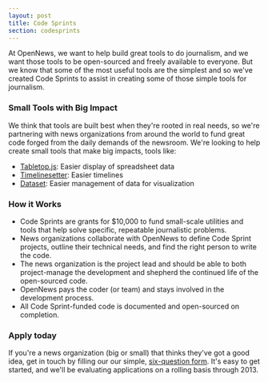 ```yaml
---
layout: post
title: Code Sprints
section: codesprints
---
```

<p class="bodybig">
At OpenNews, we want to help build great tools to do journalism, and we want those tools to be open-sourced and freely available to everyone. But we know  that some of the most useful tools are the simplest and so we've created Code Sprints to assist in creating some of those simple tools for journalism.
</p>
<h3>Small Tools with Big Impact</h3>
<p>We think that tools are built best when they're rooted in real needs, so we're partnering with news organizations from around the world to fund great code forged from the daily demands of the newsroom. We're looking to help create small tools that make big impacts, tools like:
<ul>
<li><a href="https://github.com/jsoma/tabletop">Tabletop.js</a>: Easier display of spreadsheet data
<li><a href="http://propublica.github.com/timeline-setter/">Timelinesetter</a>: Easier timelines
<li><a href="http://misoproject.com/dataset/">Dataset</a>: Easier management of data for visualization
</ul>

<h3>How it Works</h3>
<ul>
<li>Code Sprints are grants for $10,000 to fund small-scale utilities and tools that help solve specific, repeatable journalistic problems.
<li>News organizations collaborate with OpenNews to define Code Sprint projects, outline their technical needs, and find the right person to write the code.
<li>The news organization is the project lead and should be able to both project-manage the development and shepherd the continued  life of the open-sourced code.
<li>OpenNews pays the coder (or team) and stays involved in the development process.
<li>All Code Sprint-funded code is documented and open-sourced on completion.
</ul>
<h3>Apply today</h3>
<p>If you're a news organization (big or small) that thinks they've got a good idea, get in touch by filling our our simple, <a href="https://donate.mozilla.org/page/signup/opennews-code-sprint-grant-application">six-question form</a>. It's easy to get started, and we'll be evaluating applications on a rolling basis through 2013.